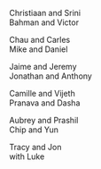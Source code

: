 Christiaan and Srini  
Bahman and Victor  

Chau and Carles  
Mike and Daniel  

Jaime and Jeremy  
Jonathan and Anthony  

Camille and Vijeth  
Pranava and Dasha  

Aubrey and Prashil  
Chip and Yun  

Tracy and Jon  
 with Luke  
  
